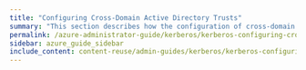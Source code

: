 ```yaml
---
title: "Configuring Cross-Domain Active Directory Trusts"
summary: "This section describes how the configuration of cross-domain Active Directory (AD) trusts supports NFSv4.1 with Kerberos."
permalink: /azure-administrator-guide/kerberos/kerberos-configuring-cross-domain-active-directory-trusts.html
sidebar: azure_guide_sidebar
include_content: content-reuse/admin-guides/kerberos/kerberos-configuring-cross-domain-active-directory-trusts.md
---
```


